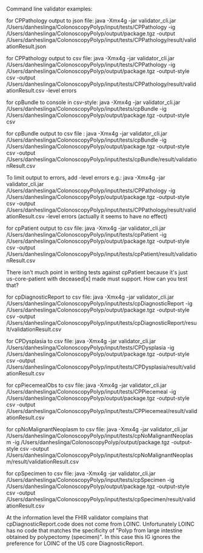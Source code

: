 Command line validator examples:

for CPPathology output to json file: 
java -Xmx4g -jar validator_cli.jar /Users/danheslinga/ColonoscopyPolyp/input/tests/CPPathology -ig /Users/danheslinga/ColonoscopyPolyp/output/package.tgz -output /Users/danheslinga/ColonoscopyPolyp/input/tests/CPPathology/result/validationResult.json

for CPPathology output to csv file: 
java -Xmx4g -jar validator_cli.jar /Users/danheslinga/ColonoscopyPolyp/input/tests/CPPathology -ig /Users/danheslinga/ColonoscopyPolyp/output/package.tgz -output-style csv -output /Users/danheslinga/ColonoscopyPolyp/input/tests/CPPathology/result/validationResult.csv -level errors

for cpBundle to console in csv-style: 
java -Xmx4g -jar validator_cli.jar /Users/danheslinga/ColonoscopyPolyp/input/tests/cpBundle -ig /Users/danheslinga/ColonoscopyPolyp/output/package.tgz -output-style csv

for cpBundle output to csv file :
java -Xmx4g -jar validator_cli.jar /Users/danheslinga/ColonoscopyPolyp/input/tests/cpBundle -ig /Users/danheslinga/ColonoscopyPolyp/output/package.tgz -output-style csv -output /Users/danheslinga/ColonoscopyPolyp/input/tests/cpBundle/result/validationResult.csv

To limit output to errors, add -level errors e.g.:
java -Xmx4g -jar validator_cli.jar /Users/danheslinga/ColonoscopyPolyp/input/tests/CPPathology -ig /Users/danheslinga/ColonoscopyPolyp/output/package.tgz -output-style csv -output /Users/danheslinga/ColonoscopyPolyp/input/tests/CPPathology/result/validationResult.csv -level errors
(actually it seems to have no effect)

for cpPatient output to csv file:
java -Xmx4g -jar validator_cli.jar /Users/danheslinga/ColonoscopyPolyp/input/tests/cpPatient -ig /Users/danheslinga/ColonoscopyPolyp/output/package.tgz -output-style csv -output /Users/danheslinga/ColonoscopyPolyp/input/tests/cpPatient/result/validationResult.csv

There isn't much point in writing tests against cpPatient because it's just us-core-patient with deceased[x] made must support. How can you test that? 

for cpDiagnosticReport to csv file: 
java -Xmx4g -jar validator_cli.jar /Users/danheslinga/ColonoscopyPolyp/input/tests/cpDiagnosticReport -ig /Users/danheslinga/ColonoscopyPolyp/output/package.tgz -output-style csv -output /Users/danheslinga/ColonoscopyPolyp/input/tests/cpDiagnosticReport/result/validationResult.csv

for CPDysplasia to csv file:
java -Xmx4g -jar validator_cli.jar /Users/danheslinga/ColonoscopyPolyp/input/tests/CPDysplasia -ig /Users/danheslinga/ColonoscopyPolyp/output/package.tgz -output-style csv -output /Users/danheslinga/ColonoscopyPolyp/input/tests/CPDysplasia/result/validationResult.csv

for cpPiecemealObs to csv file:
java -Xmx4g -jar validator_cli.jar /Users/danheslinga/ColonoscopyPolyp/input/tests/CPPiecemeal -ig /Users/danheslinga/ColonoscopyPolyp/output/package.tgz -output-style csv -output /Users/danheslinga/ColonoscopyPolyp/input/tests/CPPiecemeal/result/validationResult.csv

for cpNoMalignantNeoplasm to csv file:
java -Xmx4g -jar validator_cli.jar /Users/danheslinga/ColonoscopyPolyp/input/tests/cpNoMalignantNeoplasm -ig /Users/danheslinga/ColonoscopyPolyp/output/package.tgz -output-style csv -output /Users/danheslinga/ColonoscopyPolyp/input/tests/cpNoMalignantNeoplasm/result/validationResult.csv

for cpSpecimen to csv file:
java -Xmx4g -jar validator_cli.jar /Users/danheslinga/ColonoscopyPolyp/input/tests/cpSpecimen -ig /Users/danheslinga/ColonoscopyPolyp/output/package.tgz -output-style csv -output /Users/danheslinga/ColonoscopyPolyp/input/tests/cpSpecimen/result/validationResult.csv

At the information level the FHIR validator complains that cpDiagnosticReport.code does not come from LOINC. Unfortunately LOINC has no code that matches the specificity of "Polyp from large intestine obtained by polypectomy (specimen)". In this case this IG ignores the preference for LOINC of the US core DiagnosticReport. 

